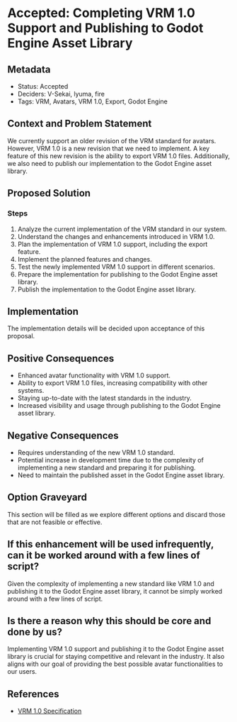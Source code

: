 # Accepted: Completing VRM 1.0 Support and Publishing to Godot Engine Asset Library

## Metadata

- Status: Accepted
- Deciders: V-Sekai, lyuma, fire 
- Tags: VRM, Avatars, VRM 1.0, Export, Godot Engine

## Context and Problem Statement

We currently support an older revision of the VRM standard for avatars. However, VRM 1.0 is a new revision that we need to implement. A key feature of this new revision is the ability to export VRM 1.0 files. Additionally, we also need to publish our implementation to the Godot Engine asset library.

## Proposed Solution

### Steps

1. Analyze the current implementation of the VRM standard in our system.
2. Understand the changes and enhancements introduced in VRM 1.0.
3. Plan the implementation of VRM 1.0 support, including the export feature.
4. Implement the planned features and changes.
5. Test the newly implemented VRM 1.0 support in different scenarios.
6. Prepare the implementation for publishing to the Godot Engine asset library.
7. Publish the implementation to the Godot Engine asset library.

## Implementation

The implementation details will be decided upon acceptance of this proposal.

## Positive Consequences

- Enhanced avatar functionality with VRM 1.0 support.
- Ability to export VRM 1.0 files, increasing compatibility with other systems.
- Staying up-to-date with the latest standards in the industry.
- Increased visibility and usage through publishing to the Godot Engine asset library.

## Negative Consequences

- Requires understanding of the new VRM 1.0 standard.
- Potential increase in development time due to the complexity of implementing a new standard and preparing it for publishing.
- Need to maintain the published asset in the Godot Engine asset library.

## Option Graveyard

This section will be filled as we explore different options and discard those that are not feasible or effective.

## If this enhancement will be used infrequently, can it be worked around with a few lines of script?

Given the complexity of implementing a new standard like VRM 1.0 and publishing it to the Godot Engine asset library, it cannot be simply worked around with a few lines of script.

## Is there a reason why this should be core and done by us?

Implementing VRM 1.0 support and publishing it to the Godot Engine asset library is crucial for staying competitive and relevant in the industry. It also aligns with our goal of providing the best possible avatar functionalities to our users.

## References

- [VRM 1.0 Specification](https://vrm.dev/en/vrm1/)